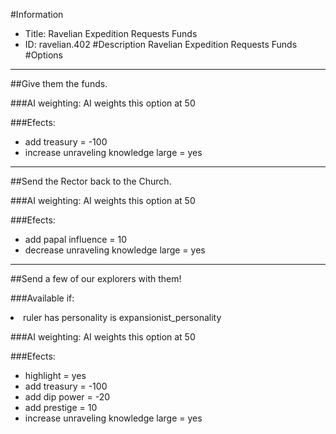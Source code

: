 #Information
 - Title: Ravelian Expedition Requests Funds
 - ID: ravelian.402
#Description
Ravelian Expedition Requests Funds
#Options

___
##Give them the funds.

###AI weighting:
AI weights this option at 50


###Efects:<ul><li>add treasury = -100</li><li>increase unraveling knowledge large = yes</li></ul>

___
##Send the Rector back to the Church.

###AI weighting:
AI weights this option at 50


###Efects:<ul><li>add papal influence = 10</li><li>decrease unraveling knowledge large = yes</li></ul>

___
##Send a few of our explorers with them!

###Available if:
<li>ruler has personality is expansionist_personality</li>

###AI weighting:
AI weights this option at 50


###Efects:<ul><li>highlight = yes</li><li>add treasury = -100</li><li>add dip power = -20</li><li>add prestige = 10</li><li>increase unraveling knowledge large = yes</li></ul>
